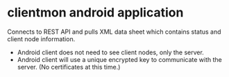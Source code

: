 # clientmon android application
Connects to REST API and pulls XML data sheet which contains status and client node information.

- Android client does not need to see client nodes, only the server. 
- Android client will use a unique encrypted key to communicate with the server. (No certificates at this time.) 

